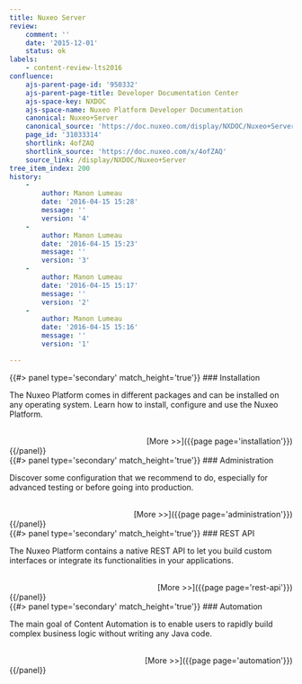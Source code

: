 ```yaml
---
title: Nuxeo Server
review:
    comment: ''
    date: '2015-12-01'
    status: ok
labels:
    - content-review-lts2016
confluence:
    ajs-parent-page-id: '950332'
    ajs-parent-page-title: Developer Documentation Center
    ajs-space-key: NXDOC
    ajs-space-name: Nuxeo Platform Developer Documentation
    canonical: Nuxeo+Server
    canonical_source: 'https://doc.nuxeo.com/display/NXDOC/Nuxeo+Server'
    page_id: '31033314'
    shortlink: 4ofZAQ
    shortlink_source: 'https://doc.nuxeo.com/x/4ofZAQ'
    source_link: /display/NXDOC/Nuxeo+Server
tree_item_index: 200
history:
    -
        author: Manon Lumeau
        date: '2016-04-15 15:28'
        message: ''
        version: '4'
    -
        author: Manon Lumeau
        date: '2016-04-15 15:23'
        message: ''
        version: '3'
    -
        author: Manon Lumeau
        date: '2016-04-15 15:17'
        message: ''
        version: '2'
    -
        author: Manon Lumeau
        date: '2016-04-15 15:16'
        message: ''
        version: '1'

---
```

<div class="row" data-equalizer data-equalize-on="medium"><div class="column medium-6">{{#> panel type='secondary' match_height='true'}}
### Installation

</br>

The Nuxeo Platform comes in different packages and can be installed on any operating system. Learn how to install, configure and use the Nuxeo Platform.

</br>

<div align="right">[More >>]({{page page='installation'}})</div>
{{/panel}}</div><div class="column medium-6">{{#> panel type='secondary' match_height='true'}}
### Administration

</br>

Discover some configuration that we recommend to do, especially for advanced testing or before going into production.

</br>

<div align="right">[More >>]({{page page='administration'}})</div>
{{/panel}}</div></div><div class="row" data-equalizer data-equalize-on="medium"><div class="column medium-6">{{#> panel type='secondary' match_height='true'}}
### REST API

</br>

The Nuxeo Platform contains a native REST API to let you build custom interfaces or integrate its functionalities in your applications.

</br>

<div align="right">[More >>]({{page page='rest-api'}})</div>
{{/panel}}</div><div class="column medium-6">{{#> panel type='secondary' match_height='true'}}
### Automation

</br>

The main goal of Content Automation is to enable users to rapidly build complex business logic without writing any Java code.

</br>


<div align="right">[More >>]({{page page='automation'}})</div>
{{/panel}}</div></div>
